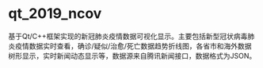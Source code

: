 # qt_2019_ncov
基于Qt/C++框架实现的新冠肺炎疫情数据可视化显示。主要包括新型冠状病毒肺炎疫情数据实时查看，确诊/疑似/治愈/死亡数据趋势折线图，各省市和海外数据树形显示，实时新闻动态显示等，数据源来自腾讯新闻接口，数据格式为JSON。
